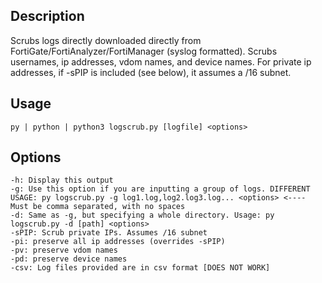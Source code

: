 ## Description

Scrubs logs directly downloaded directly from FortiGate/FortiAnalyzer/FortiManager (syslog formatted). Scrubs usernames, ip addresses, vdom names, and device names. For private ip addresses, if -sPIP is included (see below), it assumes a /16 subnet.

## Usage
```
py | python | python3 logscrub.py [logfile] <options>
```

## Options
```
-h: Display this output
-g: Use this option if you are inputting a group of logs. DIFFERENT USAGE: py logscrub.py -g log1.log,log2.log3.log... <options> <---- Must be comma separated, with no spaces
-d: Same as -g, but specifying a whole directory. Usage: py logscrub.py -d [path] <options>
-sPIP: Scrub private IPs. Assumes /16 subnet
-pi: preserve all ip addresses (overrides -sPIP)
-pv: preserve vdom names
-pd: preserve device names
-csv: Log files provided are in csv format [DOES NOT WORK]
```